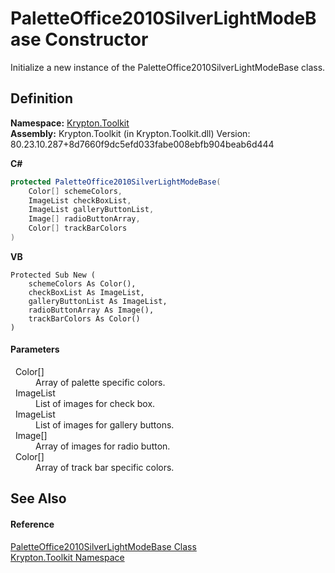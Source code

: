 # PaletteOffice2010SilverLightModeBase Constructor


Initialize a new instance of the PaletteOffice2010SilverLightModeBase class.



## Definition
**Namespace:** <a href="79d2eac2-21f4-54ff-7552-b20c33c30600.md">Krypton.Toolkit</a>  
**Assembly:** Krypton.Toolkit (in Krypton.Toolkit.dll) Version: 80.23.10.287+8d7660f9dc5efd033fabe008ebfb904beab6d444

**C#**
``` C#
protected PaletteOffice2010SilverLightModeBase(
	Color[] schemeColors,
	ImageList checkBoxList,
	ImageList galleryButtonList,
	Image[] radioButtonArray,
	Color[] trackBarColors
)
```
**VB**
``` VB
Protected Sub New ( 
	schemeColors As Color(),
	checkBoxList As ImageList,
	galleryButtonList As ImageList,
	radioButtonArray As Image(),
	trackBarColors As Color()
)
```



#### Parameters
<dl><dt>  Color[]</dt><dd>Array of palette specific colors.</dd><dt>  ImageList</dt><dd>List of images for check box.</dd><dt>  ImageList</dt><dd>List of images for gallery buttons.</dd><dt>  Image[]</dt><dd>Array of images for radio button.</dd><dt>  Color[]</dt><dd>Array of track bar specific colors.</dd></dl>

## See Also


#### Reference
<a href="ba0dbbc8-b6b8-80eb-d016-32e2d4d0cd57.md">PaletteOffice2010SilverLightModeBase Class</a>  
<a href="79d2eac2-21f4-54ff-7552-b20c33c30600.md">Krypton.Toolkit Namespace</a>  
